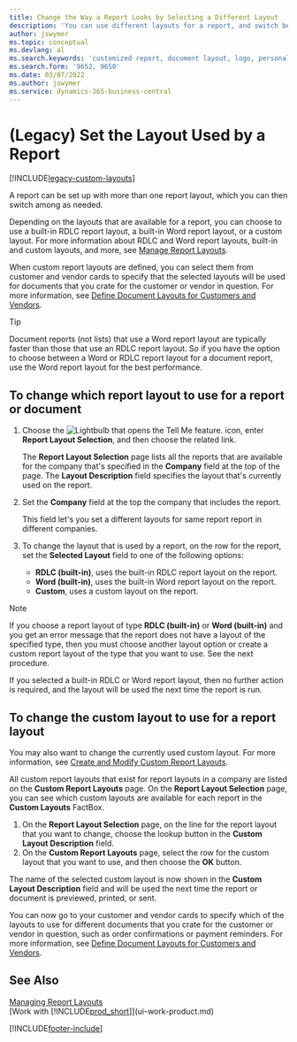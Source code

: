 ```yaml
---
title: Change the Way a Report Looks by Selecting a Different Layout
description: 'You can use different layouts for a report, and switch between layouts to change how a report looks.'
author: jswymer
ms.topic: conceptual
ms.devlang: al
ms.search.keywords: 'customized report, document layout, logo, personalize'
ms.search.form: '9652, 9650'
ms.date: 03/07/2022
ms.author: jswymer
ms.service: dynamics-365-business-central
---
```

# (Legacy) Set the Layout Used by a Report

[!INCLUDE[legacy-custom-layouts](includes/legacy-custom-layouts.md)]

A report can be set up with more than one report layout, which you can then switch among as needed.

Depending on the layouts that are available for a report, you can choose to use a built-in RDLC report layout, a built-in Word report layout, or a custom layout. For more information about RDLC and Word report layouts, built-in and custom layouts, and more, see [Manage Report Layouts](ui-manage-report-layouts.md).

When custom report layouts are defined, you can select them from customer and vendor cards to specify that the selected layouts will be used for documents that you crate for the customer or vendor in question. For more information, see [Define Document Layouts for Customers and Vendors](ui-define-customer-vendor-document-layouts.md).

> [!TIP]  
> Document reports (not lists) that use a Word report layout are typically faster than those that use an RDLC report layout. So if you have the option to choose between a Word or RDLC report layout for a document report, use the Word report layout for the best performance.

## To change which report layout to use for a report or document

1. Choose the ![Lightbulb that opens the Tell Me feature.](media/ui-search/search_small.png "Tell me what you want to do") icon, enter **Report Layout Selection**, and then choose the related link.
  
   The **Report Layout Selection** page lists all the reports that are available for the company that's specified in the **Company** field at the top of the page. The **Layout Description** <!-- **Selected Layout** -->field specifies the layout that's currently used on the report.
2. Set the **Company** field at the top the company that includes the report.

   This field let's you set a different layouts for same report report in different companies.

3. To change the layout that is used by a report, on the row for the report, set the **Selected Layout** field to one of the following options:
   * **RDLC (built-in)**, uses the built-in RDLC report layout on the report.
   * **Word (built-in)**, uses the built-in Word report layout on the report.
   * **Custom**, uses a custom layout on the report.  

> [!NOTE]
> If you choose a report layout of type **RDLC (built-in)** or **Word (built-in)** and you get an error message that the report does not have a layout of the specified type, then you must choose another layout option or create a custom report layout of the type that you want to use. See the next procedure.

If you selected a built-in RDLC or Word report layout, then no further action is required, and the layout will be used the next time the report is run.

## To change the custom layout to use for a report layout

You may also want to change the currently used custom layout. For more information, see [Create and Modify Custom Report Layouts](ui-how-create-custom-report-layout.md).

All custom report layouts that exist for report layouts in a company are listed on the **Custom Report Layouts** page. On the **Report Layout Selection** page, you can see which custom layouts are available for each report in the **Custom Layouts** FactBox.

1. On the **Report Layout Selection** page, on the line for the report layout that you want to change, choose the lookup button in the **Custom Layout Description** field.
2. On the **Custom Report Layouts** page, select the row for the custom layout that you want to use, and then choose the **OK** button.

The name of the selected custom layout is now shown in the **Custom Layout Description** field and will be used the next time the report or document is previewed, printed, or sent.

You can now go to your customer and vendor cards to specify which of the layouts to use for different documents that you crate for the customer or vendor in question, such as order confirmations or payment reminders. For more information, see [Define Document Layouts for Customers and Vendors](ui-define-customer-vendor-document-layouts.md).

## See Also
[Managing Report Layouts](ui-manage-report-layouts.md)  
[Work with [!INCLUDE[prod_short](includes/prod_short.md)]](ui-work-product.md)


[!INCLUDE[footer-include](includes/footer-banner.md)]
